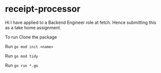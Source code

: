 # receipt-processor

Hi 
I have applied to a Backend Engineer role at fetch. Hence submitting this as a take home assignment.

To run 
Clone the package

Run ``go mod init <name>``

Run ``go mod tidy``

Run ``go run *.go``
